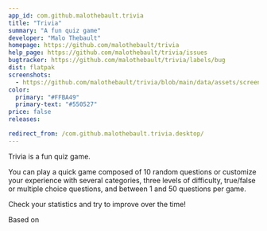 ```yaml
---
app_id: com.github.malothebault.trivia
title: "Trivia"
summary: "A fun quiz game"
developer: "Malo Thebault"
homepage: https://github.com/malothebault/trivia
help_page: https://github.com/malothebault/trivia/issues
bugtracker: https://github.com/malothebault/trivia/labels/bug
dist: flatpak
screenshots:
  - https://github.com/malothebault/trivia/blob/main/data/assets/screenshot_question.png
color:
  primary: "#FFBA49"
  primary-text: "#550527"
price: false
releases:

redirect_from: /com.github.malothebault.trivia.desktop/
---
```


<p>Trivia is a fun quiz game.</p>
<p>You can play a quick game composed of 10 random questions or customize your experience with several categories, three levels of difficulty, true/false or multiple choice questions, and between 1 and 50 questions per game.</p>
<p>Check your statistics and try to improve over the time!</p>
<p>Based on</p>